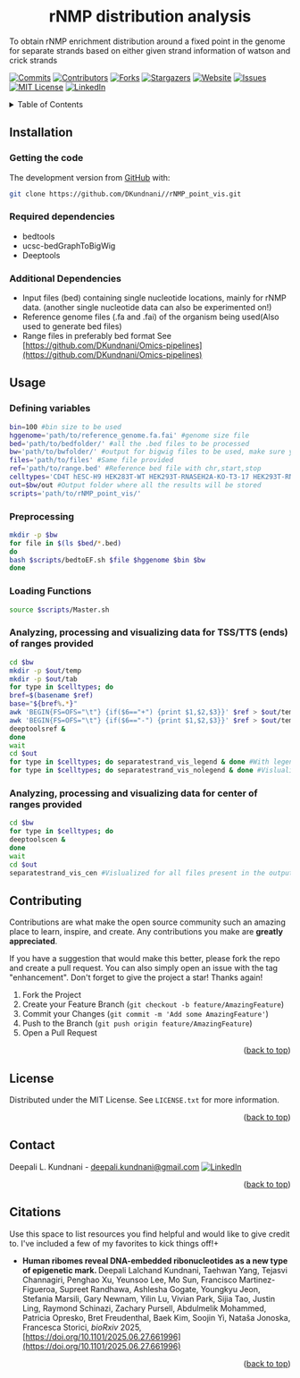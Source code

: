 
<h1 align="center">rNMP distribution analysis</h1>
To obtain rNMP enrichment distribution around a fixed point in the genome for separate strands based on either given strand information of watson and crick strands
<!-- Improved compatibility of back to top link: See: https://github.com/othneildrew/Best-README-Template/pull/73 -->
<a name="readme-top"></a>
<!--
-->

[![Commits][Commits-shield]][Commits-url]
[![Contributors][contributors-shield]][contributors-url]
[![Forks][forks-shield]][forks-url]
[![Stargazers][stars-shield]][stars-url]
[![Website][website-shield]][website-url]
[![Issues][issues-shield]][issues-url]
[![MIT License][license-shield]][license-url]
[![LinkedIn][linkedin-shield]][linkedin-url]

<!-- TABLE OF CONTENTS -->
<details>
  <summary>Table of Contents</summary>
  <ol>
    <li><a href="##Installation">Installation</a></li>
      <ul>
        <li><a href="###Getting-the-code">Getting the code</a></li>
        <li><a href="###Creating-the-enviroment-with-required-dependencies">Creating the enviroment with required dependencies</a></li>
        <li><a href="###Additional-Dependencies">Additional Dependencies</a></li>
      </ul>
    </li>
    <li><a href="##Usage">Usage</a></li>
      <ul>
        <li><a href="###Defining-variables">Defining variables</a></li>
        <li><a href="###Preprocessing">Preprocessing</a></li>
        <li><a href="###Loading-Functions">Loading Functions</a></li>
       <li><a href="###Analyzing-and-processing-data-1">Analyzing, processing and visualizing data for TSS/TTS (ends) of ranges provided</a></li>
        <li><a href="###Analyzing-and-processing-data-2">Analyzing, processing and visualizing data for center of ranges provided</a></li>
      </ul>
    <li><a href="##Contributing">Contributing</a></li>
    <li><a href="##License">License</a></li>
    <li><a href="##Contact">Contact</a></li>
    <li><a href="##Citations">Citations</a></li>
  </ol>
</details>

<!-- Installation -->
## Installation
### Getting the code
The development version from [GitHub](https://github.com/) with:
```sh
git clone https://github.com/DKundnani//rNMP_point_vis.git
```
### Required dependencies 
* bedtools
* ucsc-bedGraphToBigWig
* Deeptools

### Additional Dependencies
* Input files (bed) containing single nucleotide locations, mainly for rNMP data. (another single nucleotide data can also be experimented on!)
* Reference genome files (.fa and .fai) of the organism being used(Also used to generate bed files)
* Range files in preferably bed format See [https://github.com/DKundnani/Omics-pipelines](https://github.com/DKundnani/Omics-pipelines)

<!-- USAGE -->
## Usage
### Defining variables
```bash
bin=100 #bin size to be used
hggenome='path/to/reference_genome.fa.fai' #genome size file
bed='path/to/bedfolder/' #all the .bed files to be processed
bw='path/to/bwfolder/' #output for bigwig files to be used, make sure you have _pos and _neg bigwig files in separate strands folder for each bed file as output
files='path/to/files' #Same file provided
ref='path/to/range.bed' #Reference bed file with chr,start,stop
celltypes='CD4T hESC-H9 HEK283T-WT HEK293T-RNASEH2A-KO-T3-17 HEK293T-RNASEH2A-KO-T3-8' #List of celllines to be visualized, matches the identifiers in files
out=$bw/out #Output folder where all the results will be stored
scripts='path/to/rNMP_point_vis/'
```
### Preprocessing
```bash
mkdir -p $bw
for file in $(ls $bed/*.bed)
do
bash $scripts/bedtoEF.sh $file $hggenome $bin $bw
done

```
### Loading Functions
```bash
source $scripts/Master.sh
```
### Analyzing, processing and visualizing data for TSS/TTS (ends) of ranges provided
```bash
cd $bw
mkdir -p $out/temp
mkdir -p $out/tab
for type in $celltypes; do
bref=$(basename $ref)
base="${bref%.*}"
awk 'BEGIN{FS=OFS="\t"} {if($6=="+") {print $1,$2,$3}}' $ref > $out/temp/${base}_pos.bed #Change this ONLY IF strand information in any other than 6th column.
awk 'BEGIN{FS=OFS="\t"} {if($6=="-") {print $1,$2,$3}}' $ref > $out/temp/${base}_neg.bed #Change this ONLY IF strand information in any other than 6th column.
deeptoolsref &
done
wait
cd $out
for type in $celltypes; do separatestrand_vis_legend & done #With legend, only for checking each cell type is assigned correct color
for type in $celltypes; do separatestrand_vis_nolegend & done #Vislualized for all files present in the output folder. Please clean up unwanted file of create separate output folder with wanted files only


```
### Analyzing, processing and visualizing data for center of ranges provided
```bash
cd $bw
for type in $celltypes; do
deeptoolscen &
done
wait
cd $out
separatestrand_vis_cen #Vislualized for all files present in the output folder. Please clean up unwanted file of create separate output folder with wanted files only

```

<!-- CONTRIBUTING -->
## Contributing

Contributions are what make the open source community such an amazing place to learn, inspire, and create. Any contributions you make are **greatly appreciated**.

If you have a suggestion that would make this better, please fork the repo and create a pull request. You can also simply open an issue with the tag "enhancement".
Don't forget to give the project a star! Thanks again!

1. Fork the Project
2. Create your Feature Branch (`git checkout -b feature/AmazingFeature`)
3. Commit your Changes (`git commit -m 'Add some AmazingFeature'`)
4. Push to the Branch (`git push origin feature/AmazingFeature`)
5. Open a Pull Request

<p align="right">(<a href="#readme-top">back to top</a>)</p>


<!-- LICENSE -->
## License

Distributed under the MIT License. See `LICENSE.txt` for more information.

<p align="right">(<a href="#readme-top">back to top</a>)</p>



<!-- CONTACT -->
## Contact
Deepali L. Kundnani - [deepali.kundnani@gmail.com](mailto::deepali.kundnani@gmail.com)    [![LinkedIn][linkedin-shield]][linkedin-url] 
<p align="right">(<a href="#readme-top">back to top</a>)</p>

<!-- ACKNOWLEDGMENTS -->
## Citations
Use this space to list resources you find helpful and would like to give credit to. I've included a few of my favorites to kick things off!+
* <b> Human ribomes reveal DNA-embedded ribonucleotides as a new type of epigenetic mark. </b>
Deepali Lalchand Kundnani, Taehwan Yang, Tejasvi Channagiri, Penghao Xu, Yeunsoo Lee, Mo Sun, Francisco Martinez-Figueroa, Supreet Randhawa, Ashlesha Gogate, Youngkyu Jeon, Stefania Marsili, Gary Newnam, Yilin Lu, Vivian Park, Sijia Tao, Justin Ling, Raymond Schinazi, Zachary Pursell, Abdulmelik Mohammed, Patricia Opresko, Bret Freudenthal, Baek Kim, Soojin Yi, Nataša Jonoska, Francesca Storici, <i>  bioRxiv </i> 2025, [https://doi.org/10.1101/2025.06.27.661996](https://doi.org/10.1101/2025.06.27.661996)

<p align="right">(<a href="#readme-top">back to top</a>)</p>



<!-- MARKDOWN LINKS & IMAGES -->
<!-- https://www.markdownguide.org/basic-syntax/#reference-style-links -->
[contributors-shield]: https://img.shields.io/github/contributors/DKundnani/rNMP_point_vis?style=for-the-badge
[contributors-url]: https://github.com/DKundnani/rNMP_point_vis/graphs/contributors
[forks-shield]: https://img.shields.io/github/forks/DKundnani/rNMP_point_vis?style=for-the-badge
[forks-url]: https://github.com/DKundnani/rNMP_point_vis/forks
[stars-shield]: https://img.shields.io/github/stars/DKundnani/rNMP_point_vis?style=for-the-badge
[stars-url]: https://github.com/DKundnani/rNMP_point_vis/stargazers
[issues-shield]: https://img.shields.io/github/issues/DKundnani/rNMP_point_vis?style=for-the-badge
[issues-url]: https://github.com/DKundnani/rNMP_point_vis/issues
[license-shield]: https://img.shields.io/github/license/DKundnani/rNMP_point_vis?style=for-the-badge
[license-url]: https://github.com/DKundnani/rNMP_point_vis/blob/master/LICENSE.txt
[linkedin-shield]: https://img.shields.io/badge/-LinkedIn-black.svg?style=for-the-badge&logo=linkedin&colorB=555
[linkedin-url]: https://linkedin.com/in/deepalik
[product-screenshot]: images/screenshot.png
[commits-url]: https://github.com/DKundnani/rNMP_point_vis/pulse
[commits-shield]: https://img.shields.io/github/commit-activity/t/DKundnani/rNMP_point_vis?style=for-the-badge
[website-shield]: https://img.shields.io/website?url=http%3A%2F%2Fdkundnani.bio%2F&style=for-the-badge
[website-url]:http://dkundnani.bio/ 

